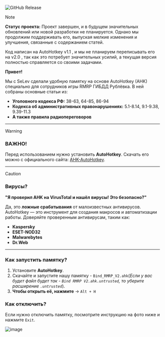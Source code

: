 ![GitHub Release](https://img.shields.io/github/v/release/SeFoxRus/Bind-GIBDD-RMRP?label=%D0%92%D0%B5%D1%80%D1%81%D0%B8%D1%8F)

> [!NOTE]
> **Статус проекта:**
> Проект завершен, и в будущем значительных обновлений или новой разработки не планируется. Однако мы продолжим поддерживать его, выпуская мелкие изменения и улучшения, связанные с содержанием статей.
>
> Код написан на AutoHotkey v1.1 , и мы не планируем переписывать его на v2.0 , так как это потребует значительных усилий, а текущая версия полностью справляется со своими задачами.

**Привет!**

Мы с SeLev сделали удобную памятку на основе AutoHotkey (AHK) специально для сотрудников игры RMRP ГИБДД Рублёвка. В ней собраны основные статьи из:
- **Уголовного кодекса РФ:** 38-63, 64-85, 86-94
- **Кодекса об административных правонарушениях:** 5.1-8.14, 9.1-9.38, 9.39-11.3
- **А также правила радиопереговоров**

---

> [!WARNING]
> ### **ВАЖНО!**
> Перед использованием нужно установить **AutoHotkey**. Скачать его можно с официального сайта: [AHK-AutoHotkey](https://www.autohotkey.com/).

---

> [!CAUTION]
> ### **Вирусы?**
> **"Я проверил AHK на VirusTotal и нашёл вирусы! Это безопасно?"**
>
> Да, это **ложные срабатывания** от малоизвестных антивирусов. AutoHotkey — это инструмент для создания макросов и автоматизации работы. Доверяйте проверенным антивирусам, таким как:
> - **Kaspersky**
> - **ESET-NOD32**
> - **Malwarebytes**
> - **Dr.Web**

---

### **Как запустить памятку?**
1. Установите **AutoHotkey**.
2. Скачайте и запустите нашу памятку - `Bind_RMRP_V2.ahk`(*Если у вас будет файл будет так - `Bind RMRP V2.ahk.untrusted`, то уберите расширение `.untrusted`*).
3. **Чтобы открыть её, нажмите** → `Alt + H`

### **Как отключить?**
Если нужно отключить памятку, посмотрите инструкцию на фото ниже и нажмите `Exit`.

![image](https://github.com/user-attachments/assets/dd7e7fc0-3a80-421e-9ad0-e2b462c5312d)
